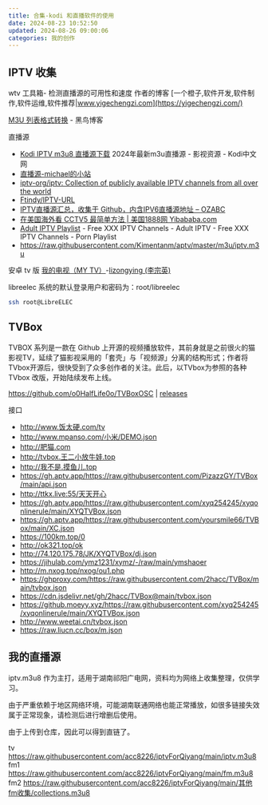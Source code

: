 ```yaml
---
title: 合集-kodi 和直播软件的使用
date: 2024-08-23 10:52:50
updated: 2024-08-26 09:00:06
categories: 我的创作
---
```


## IPTV 收集

wtv 工具箱- 检测直播源的可用性和速度
作者的博客 [一个橙子,软件开发,软件制作,软件运维,软件推荐|www.yigechengzi.com](https://yigechengzi.com/)

[M3U 列表格式转换](https://guihet.com/convert-m3u-js.html) - 黑鸟博客

直播源

* [Kodi IPTV m3u8 直播源下载](http://www.kodiplayer.cn/movie/2898.html) 2024年最新m3u直播源 - 影视资源 - Kodi中文网
* [直播源-michael的小站](http://michael007js.cn/news/news.php?class2=184)
* [iptv-org/iptv: Collection of publicly available IPTV channels from all over the world](https://github.com/iptv-org/iptv)
* [Ftindy/IPTV-URL](https://github.com/Ftindy/IPTV-URL)
* [IPTV直播源汇总，收集于 Github，内含IPV6直播源地址 – OZABC](https://www.ozabc.com/free/534647.html)
* [在美国海外看 CCTV5 最简单方法 | 美国1888网 Yibababa.com](https://yibababa.com/tv/list.html)
* [Adult IPTV Playlist](https://adultiptv.net/) - Free XXX IPTV Channels - Adult IPTV - Free XXX IPTV Channels - Porn Playlist
* https://raw.githubusercontent.com/Kimentanm/aptv/master/m3u/iptv.m3u

安卓 tv 版
[我的电视（MY TV）](https://lyrics.run/my-tv.html)-[lizongying (李宗英)](https://github.com/lizongying)

<!-- more -->

libreelec 系统的默认登录用户和密码为：root/libreelec

```sh
ssh root@LibreELEC
```

## TVBox

TVBOX 系列是一款在 Github 上开源的视频播放软件，其前身就是之前很火的猫影视TV，延续了猫影视采用的「套壳」与「视频源」分离的结构形式；作者将TVbox开源后，很快受到了众多创作者的关注。此后，以TVbox为参照的各种 TVbox 改版，开始陆续发布上线。

https://github.com/o0HalfLife0o/TVBoxOSC | [releases](https://github.com/o0HalfLife0o/TVBoxOSC/releases)

接口

* http://www.饭太硬.com/tv
* http://www.mpanso.com/小米/DEMO.json
* http://肥猫.com
* http://tvbox.王二小放牛娃.top
* http://我不是.摸鱼儿.top
* https://gh.aptv.app/https://raw.githubusercontent.com/PizazzGY/TVBox/main/api.json
* http://ttkx.live:55/天天开心
* https://gh.aptv.app/https://raw.githubusercontent.com/xyq254245/xyqonlinerule/main/XYQTVBox.json
* https://gh.aptv.app/https://raw.githubusercontent.com/yoursmile66/TVBox/main/XC.json
* https://100km.top/0
* http://ok321.top/ok
* http://74.120.175.78/JK/XYQTVBox/dj.json
* https://jihulab.com/ymz1231/xymz/-/raw/main/ymshaoer
* http://m.nxog.top/nxog/ou1.php
* https://ghproxy.com/https://raw.githubusercontent.com/2hacc/TVBox/main/tvbox.json
* https://cdn.jsdelivr.net/gh/2hacc/TVBox@main/tvbox.json
* https://github.moeyy.xyz/https://raw.githubusercontent.com/xyq254245/xyqonlinerule/main/XYQTVBox.json
* http://www.weetai.cn/tvbox.json
* https://raw.liucn.cc/box/m.json

## 我的直播源

iptv.m3u8 作为主打，适用于湖南祁阳广电网，资料均为网络上收集整理，仅供学习。

由于严重依赖于地区网络环境，可能湖南联通网络也能正常播放，如很多链接失效属于正常现象，请检测后进行增删后使用。

由于上传到仓库，因此可以得到直链了。

tv https://raw.githubusercontent.com/acc8226/iptvForQiyang/main/iptv.m3u8
fm1 https://raw.githubusercontent.com/acc8226/iptvForQiyang/main/fm.m3u8
fm2 https://raw.githubusercontent.com/acc8226/iptvForQiyang/main/其他fm收集/collections.m3u8
